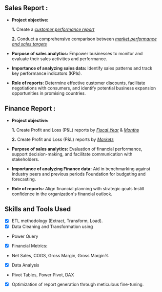 ## Sales Report :


- **Project objective:** 

    **1.** Create a _[customer performance report](https://github.com/Senthamil-Selvan-17/Sales-and-Finance-P-L-analysis/blob/main/customer_performance.pdf)_ 

    **2.** Conduct a comprehensive comparison between _[market performance and sales targets](https://github.com/Senthamil-Selvan-17/Sales-and-Finance-P-L-analysis/blob/main/market%20vs%20target%20performance.pdf)_

- **Purpose of sales analytics:** Empower businesses to monitor and evaluate their sales activities and performance.

- **Importance of analyzing sales data:** Identify sales patterns and track key performance indicators (KPIs).

- **Role of reports:** Determine effective customer discounts, facilitate negotiations with consumers, and identify potential business expansion opportunities in promising countries.


## Finance Report :

- **Project objective:** 

    **1.** Create Profit and Loss (P&L) reports by _[Fiscal Year](https://github.com/KirandeepMarala/Excel-Sales_Analysis/blob/main/P%26L%20Statement%20by%20Fiscal%20Year.pdf)_ & _[Months](https://github.com/KirandeepMarala/Excel-Sales_Analysis/blob/main/P%26L%20Statement%20by%20Months.pdf)_ 

   **2.** Create Profit and Loss (P&L) reports by _[Markets](https://github.com/KirandeepMarala/Excel-Sales_Analysis/blob/main/P%26L%20Statement%20by%20Markets.pdf)_

- **Purpose of sales analytics:** Evaluation of financial performance, support decision-making, and facilitate communication with stakeholders.

- **Importance of analyzing Finance data:** Aid in benchmarking against industry peers and previous periods Foundation for budgeting and forecasting.

- **Role of reports:** Align financial planning with strategic goals Instill confidence in the organization's financial outlook.


## Skills and Tools Used
- [x]	ETL methodology (Extract, Transform, Load).
- [x]	Data Cleaning and Transformation using
  -    Power Query
- [x]	Financial Metrics:
  -    Net Sales, COGS, Gross Margin, Gross Margin% 	
- [x]	Data Analysis
  -    Pivot Tables, Power Pivot, DAX
- [x]	Optimization of report generation through meticulous fine-tuning.
